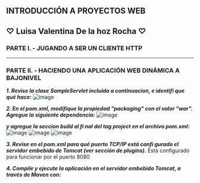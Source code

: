 ## INTRODUCCIÓN A PROYECTOS WEB
##  ♡ Luisa Valentina De la hoz Rocha ♡

### PARTE I. - JUGANDO A SER UN CLIENTE HTTP
- - -
### PARTE II. - HACIENDO UNA APLICACIÓN WEB DINÁMICA A BAJONIVEL
***1. Revise la clase SampleServlet incluida a continuacion, e identifi que qué hace:***
![image](https://user-images.githubusercontent.com/104604359/198859277-0f744ee4-1d78-4431-bd8e-dcc2fede137d.png)

***2. En el pom.xml, modifique la propiedad "packaging" con el valor "war". Agregue la siguiente dependencia:***
![image](https://user-images.githubusercontent.com/104604359/198859333-2325eeda-d679-4f3b-8237-1b692b32b6ed.png)

***y agregue la seccion build al fi nal del tag project en el archivo pom.xml:***
![image](https://user-images.githubusercontent.com/104604359/198859353-012728f9-02f6-439d-8b51-643a3a3027db.png)
![image](https://user-images.githubusercontent.com/104604359/198859366-867e9359-8fa1-4559-8b0d-ba719fa5e2b5.png)
![image](https://user-images.githubusercontent.com/104604359/198859375-93378991-b78d-409c-adab-8906d7f54126.png)

***3. Revise en el pom.xml para qué puerto TCP/IP está confi gurado el servidor embebido de Tomcat (ver sección de plugins).***
Está configurado para funcionar por el puerto 8080

***4. Compile y ejecute la aplicación en el servidor embebido Tomcat, a través de Maven con:***

